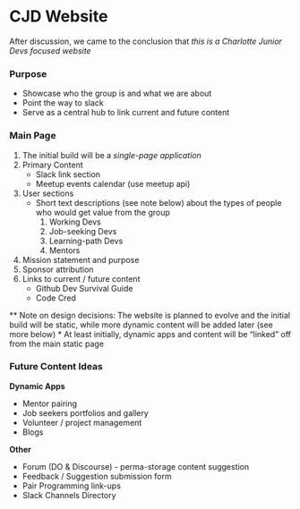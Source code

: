 # CJD Website

After discussion, we came to the conclusion that *this is a Charlotte Junior Devs focused website*

### Purpose
  * Showcase who the group is and what we are about
  * Point the way to slack
  * Serve as a central hub to link current and future content


### Main Page

1. The initial build will be a *single-page application*
2. Primary Content
    * Slack link section
    * Meetup events calendar (use meetup api)
3. User sections 
    * Short text descriptions (see note below) about the types of people who would get value from the group
      1. Working Devs
      2. Job-seeking Devs
      3. Learning-path Devs
      4. Mentors
4. Mission statement and purpose
5. Sponsor attribution
6. Links to current / future content
    * Github Dev Survival Guide
    * Code Cred

\** Note on design decisions: The website is planned to evolve and the initial build will be static, while more dynamic content will be added later (see more below)
\* At least initially, dynamic apps and content will be “linked” off from the main static page

### Future Content Ideas

**Dynamic Apps**
* Mentor pairing
* Job seekers portfolios and gallery
* Volunteer / project management
* Blogs

**Other**
* Forum (DO & Discourse) - perma-storage content suggestion
* Feedback / Suggestion submission form
* Pair Programming link-ups
* Slack Channels Directory
